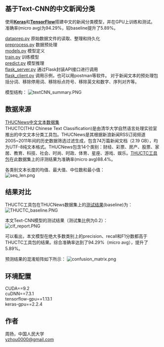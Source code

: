## 基于Text-CNN的中文新闻分类
使用[**Keras**](https://keras.io/)和[**TensorFlow**](https://www.tensorflow.org/)搭建中文的新闻分类模型，并在GPU上训练和测试。  
准确率(micro avg)为94.29%，较baseline提升了5.89%。

[dataprep.py](https://github.com/yang-zhou-x/assignments/blob/master/textCNN_text_classification/dataprep.py) 原始数据文件的读取、整理和持久化  
[preprocess.py](https://github.com/yang-zhou-x/assignments/blob/master/textCNN_text_classification/preprocess.py) 数据预处理  
[models.py](https://github.com/yang-zhou-x/assignments/blob/master/textCNN_text_classification/models.py) 模型定义  
[train.py](https://github.com/yang-zhou-x/assignments/blob/master/textCNN_text_classification/train.py) 训练模型  
[predict.py](https://github.com/yang-zhou-x/assignments/blob/master/textCNN_text_classification/predict.py) 模型推理  
[flask_server.py](https://github.com/yang-zhou-x/assignments/blob/master/textCNN_text_classification/flask_server.py) 通过Flask封装API接口进行调用  
[flask_client.py](https://github.com/yang-zhou-x/assignments/blob/master/textCNN_text_classification/flask_client.py) 调用示例，也可以用postman等软件。 
对于新闻文本的预处理包括分词、移除停用词、移除标点符号、移除英文和数字、序列对齐等。  

模型结构：
![textCNN_summary.PNG](https://github.com/yang-zhou-x/assignments/blob/master/others/textCNN_summary2.PNG)

## 数据来源
[THUCNews中文文本数据集](http://thuctc.thunlp.org/#%E4%B8%AD%E6%96%87%E6%96%87%E6%9C%AC%E5%88%86%E7%B1%BB%E6%95%B0%E6%8D%AE%E9%9B%86THUCNews)  
THUCTC(THU Chinese Text Classification)是由清华大学自然语言处理实验室推出的中文文本分类工具包。THUCNews是其根据新浪新闻RSS订阅频道2005~2011年间的历史数据筛选过滤生成，包含74万篇新闻文档（2.19 GB），均为UTF-8纯文本格式。THUCNews包含14个类别：财经、彩票、房产、股票、家居、教育、科技、社会、时尚、时政、体育、星座、游戏、娱乐。[THUCTC工具包](http://thuctc.thunlp.org/)在此数据集上的评测结果为准确率(micro avg)88.4%。

各类别文本长度的均值、最大值、中位数和最小值：  
![seq_len.png](https://github.com/yang-zhou-x/assignments/blob/master/others/THUCNews_len2.PNG)

## 结果对比
THUCTC工具包在THUCNews数据集上的[测试结果](http://thuctc.thunlp.org/#%E6%B5%8B%E8%AF%95%E7%BB%93%E6%9E%9C)(baseline)为：  
![THUCTC_baseline.PNG](https://github.com/yang-zhou-x/assignments/blob/master/others/THUCTC_baseline.PNG)  

本文Text-CNN模型的测试结果（测试集比例为0.2）：  
![clf_report.PNG](https://github.com/yang-zhou-x/assignments/blob/master/others/THUCNews_clf_report2.PNG)

可以看出，本文模型在绝大多数类别上的precision、recall和F1分数都高于THUCTC工具包的结果。综合准确率达到了94.29%（micro avg），提升了5.89%。

预测结果的混淆矩阵如下所示：
![confusion_matrix.png](https://github.com/yang-zhou-x/assignments/blob/master/others/THUCNews_confusion_matrix2.PNG)  

## 环境配置
CUDA==9.2  
cuDNN==7.3.1  
tensorflow-gpu==1.13.1  
keras-gpu==2.2.4  

## 作者
周扬，中国人民大学  
yzhou0000@gmail.com
